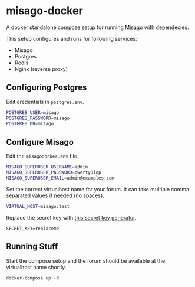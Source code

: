 
misago-docker
=============

A docker standalone compose setup for running [Misago](https://github.com/rafalp/Misago) with dependecies.

This setup configures and runs for following services:

* Misago
* Postgres
* Redis
* Nginx (reverse proxy)

## Configuring Postgres

Edit credentials  in `postgres.env`.

```bash
POSTGRES_USER=misago
POSTGRES_PASSWORD=misago
POSTGRES_DB=misago
```

## Configure Misago

Edit the `misagodocker.env` file.

```bash
MISAGO_SUPERUSER_USERNAME=admin
MISAGO_SUPERUSER_PASSWORD=qwertyuiop
MISAGO_SUPERUSER_EMAIL=admin@examples.com
```

Set the correct virtualhost name for your forum. It can take multiple comma separated values if needed (no spaces).

```bash
VIRTUAL_HOST=misago.test
```

Replace the secret key with [this secret key generator](https://www.miniwebtool.com/django-secret-key-generator/).

```
SECRET_KEY=replaceme
```

## Running Stuff

Start the compose setup and the forum should be available at the virtualhost name shortly.

```
docker-compose up -d
```
